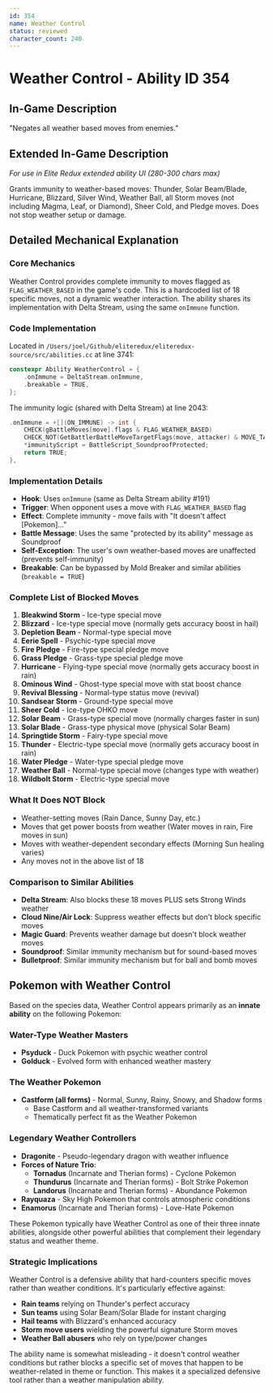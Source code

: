 ```yaml
---
id: 354
name: Weather Control
status: reviewed
character_count: 240
---
```


# Weather Control - Ability ID 354

## In-Game Description
"Negates all weather based moves from enemies."

## Extended In-Game Description
*For use in Elite Redux extended ability UI (280-300 chars max)*

Grants immunity to weather-based moves: Thunder, Solar Beam/Blade, Hurricane, Blizzard, Silver Wind, Weather Ball, all Storm moves (not including Magma, Leaf, or Diamond), Sheer Cold, and Pledge moves. Does not stop weather setup or damage. 

## Detailed Mechanical Explanation

### Core Mechanics
Weather Control provides complete immunity to moves flagged as `FLAG_WEATHER_BASED` in the game's code. This is a hardcoded list of 18 specific moves, not a dynamic weather interaction. The ability shares its implementation with Delta Stream, using the same `onImmune` function.

### Code Implementation

Located in `/Users/joel/Github/eliteredux/eliteredux-source/src/abilities.cc` at line 3741:

```cpp
constexpr Ability WeatherControl = {
    .onImmune = DeltaStream.onImmune,
    .breakable = TRUE,
};
```

The immunity logic (shared with Delta Stream) at line 2043:

```cpp
.onImmune = +[](ON_IMMUNE) -> int {
    CHECK(gBattleMoves[move].flags & FLAG_WEATHER_BASED)
    CHECK_NOT(GetBattlerBattleMoveTargetFlags(move, attacker) & MOVE_TARGET_USER)
    *immunityScript = BattleScript_SoundproofProtected;
    return TRUE;
},
```

### Implementation Details
- **Hook**: Uses `onImmune` (same as Delta Stream ability #191)
- **Trigger**: When opponent uses a move with `FLAG_WEATHER_BASED` flag
- **Effect**: Complete immunity - move fails with "It doesn't affect [Pokemon]..."
- **Battle Message**: Uses the same "protected by its ability" message as Soundproof
- **Self-Exception**: The user's own weather-based moves are unaffected (prevents self-immunity)
- **Breakable**: Can be bypassed by Mold Breaker and similar abilities (`breakable = TRUE`)

### Complete List of Blocked Moves
1. **Bleakwind Storm** - Ice-type special move
2. **Blizzard** - Ice-type special move (normally gets accuracy boost in hail)
3. **Depletion Beam** - Normal-type special move
4. **Eerie Spell** - Psychic-type special move
5. **Fire Pledge** - Fire-type special pledge move
6. **Grass Pledge** - Grass-type special pledge move
7. **Hurricane** - Flying-type special move (normally gets accuracy boost in rain)
8. **Ominous Wind** - Ghost-type special move with stat boost chance
9. **Revival Blessing** - Normal-type status move (revival)
10. **Sandsear Storm** - Ground-type special move
11. **Sheer Cold** - Ice-type OHKO move
12. **Solar Beam** - Grass-type special move (normally charges faster in sun)
13. **Solar Blade** - Grass-type physical move (physical Solar Beam)
14. **Springtide Storm** - Fairy-type special move
15. **Thunder** - Electric-type special move (normally gets accuracy boost in rain)
16. **Water Pledge** - Water-type special pledge move
17. **Weather Ball** - Normal-type special move (changes type with weather)
18. **Wildbolt Storm** - Electric-type special move

### What It Does NOT Block
- Weather-setting moves (Rain Dance, Sunny Day, etc.)
- Moves that get power boosts from weather (Water moves in rain, Fire moves in sun)
- Moves with weather-dependent secondary effects (Morning Sun healing varies)
- Any moves not in the above list of 18

### Comparison to Similar Abilities
- **Delta Stream**: Also blocks these 18 moves PLUS sets Strong Winds weather
- **Cloud Nine/Air Lock**: Suppress weather effects but don't block specific moves
- **Magic Guard**: Prevents weather damage but doesn't block weather moves
- **Soundproof**: Similar immunity mechanism but for sound-based moves
- **Bulletproof**: Similar immunity mechanism but for ball and bomb moves

## Pokemon with Weather Control

Based on the species data, Weather Control appears primarily as an **innate ability** on the following Pokemon:

### Water-Type Weather Masters
- **Psyduck** - Duck Pokemon with psychic weather control
- **Golduck** - Evolved form with enhanced weather mastery

### The Weather Pokemon
- **Castform (all forms)** - Normal, Sunny, Rainy, Snowy, and Shadow forms
  - Base Castform and all weather-transformed variants
  - Thematically perfect fit as the Weather Pokemon

### Legendary Weather Controllers  
- **Dragonite** - Pseudo-legendary dragon with weather influence
- **Forces of Nature Trio**:
  - **Tornadus** (Incarnate and Therian forms) - Cyclone Pokemon
  - **Thundurus** (Incarnate and Therian forms) - Bolt Strike Pokemon  
  - **Landorus** (Incarnate and Therian forms) - Abundance Pokemon
- **Rayquaza** - Sky High Pokemon that controls atmospheric conditions
- **Enamorus** (Incarnate and Therian forms) - Love-Hate Pokemon

These Pokemon typically have Weather Control as one of their three innate abilities, alongside other powerful abilities that complement their legendary status and weather theme.

### Strategic Implications
Weather Control is a defensive ability that hard-counters specific moves rather than weather conditions. It's particularly effective against:
- **Rain teams** relying on Thunder's perfect accuracy
- **Sun teams** using Solar Beam/Solar Blade for instant charging
- **Hail teams** with Blizzard's enhanced accuracy
- **Storm move users** wielding the powerful signature Storm moves
- **Weather Ball abusers** who rely on type/power changes

The ability name is somewhat misleading - it doesn't control weather conditions but rather blocks a specific set of moves that happen to be weather-related in theme or function. This makes it a specialized defensive tool rather than a weather manipulation ability.

